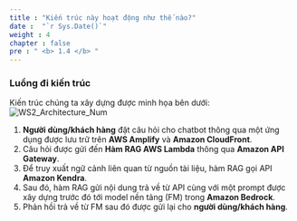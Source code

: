 ```yaml
---
title : "Kiến trúc này hoạt động như thế nào?"
date :  "`r Sys.Date()`" 
weight : 4 
chapter : false
pre : " <b> 1.4 </b> "
---
```


### Luồng đi kiến trúc
Kiến trúc chúng ta xây dựng được minh họa bên dưới:
![WS2_Architecture_Num](/images/1/WS2_Architecture_Num.svg?featherlight=false&width=70pc "Build AI Serverless Chatbot")

1. **Người dùng/khách hàng** đặt câu hỏi cho chatbot thông qua một ứng dụng được lưu trữ trên **AWS Amplify** và **Amazon CloudFront**.
2. Câu hỏi được gửi đến **Hàm RAG AWS Lambda** thông qua **Amazon API Gateway**.
3. Để truy xuất ngữ cảnh liên quan từ nguồn tài liệu, hàm RAG gọi API **Amazon Kendra**.
4. Sau đó, hàm RAG gửi nội dung trả về từ API cùng với một prompt được xây dựng trước đó tới model nền tảng (FM) trong **Amazon Bedrock**.
5. Phản hồi trả về từ FM sau đó được gửi lại cho **người dùng/khách hàng**.